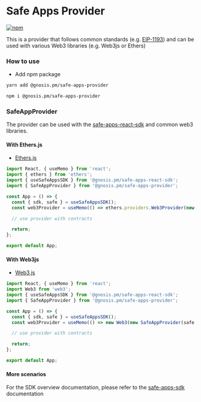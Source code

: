 # Safe Apps Provider

[![npm](https://img.shields.io/npm/v/@gnosis.pm/safe-apps-provider)](https://www.npmjs.com/package/@gnosis.pm/safe-apps-provider)

This is a provider that follows common standards (e.g. [EIP-1193](https://eips.ethereum.org/EIPS/eip-1193)) and can be used with various Web3 libraries (e.g. Web3js or Ethers)

### How to use

- Add npm package

```bash
yarn add @gnosis.pm/safe-apps-provider

npm i @gnosis.pm/safe-apps-provider
```

### SafeAppProvider

The provider can be used with the [safe-apps-react-sdk](https://github.com/gnosis/safe-apps-sdk/tree/master/packages/safe-apps-react-sdk) and common web3 libraries.

#### With Ethers.js

- [Ethers.js](https://docs.ethers.io/v5/api/providers/other/#Web3Provider)

```js
import React, { useMemo } from 'react';
import { ethers } from 'ethers';
import { useSafeAppsSDK } from '@gnosis.pm/safe-apps-react-sdk';
import { SafeAppProvider } from '@gnosis.pm/safe-apps-provider';

const App = () => {
  const { sdk, safe } = useSafeAppsSDK();
  const web3Provider = useMemo(() => ethers.providers.Web3Provider(new SafeAppProvider(safe, sdk)), [sdk, safe]);

  // use provider with contracts

  return;
};

export default App;
```

#### With Web3js

- [Web3.js](https://web3js.readthedocs.io/en/v1.3.4/web3.html)

```js
import React, { useMemo } from 'react';
import Web3 from 'web3';
import { useSafeAppsSDK } from '@gnosis.pm/safe-apps-react-sdk';
import { SafeAppProvider } from '@gnosis.pm/safe-apps-provider';

const App = () => {
  const { sdk, safe } = useSafeAppsSDK();
  const web3Provider = useMemo(() => new Web3(new SafeAppProvider(safe, sdk)), [sdk, safe]);

  // use provider with contracts

  return;
};

export default App;
```

#### More scenarios

For the SDK overview documentation, please refer to the [safe-apps-sdk](https://github.com/gnosis/safe-apps-sdk/) documentation
